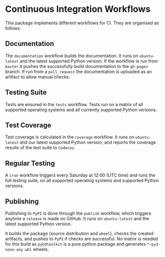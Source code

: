# Continuous Integration Workflows

This package implements different workflows for CI.
They are organised as follows.

## Documentation

The `documentation` workflow builds the documentation.
It runs on `ubuntu-latest` and the latest supported Python version.
If the workflow is run from `master` it pushes the successfully build documentation to the `gh-pages` branch.
If run from a `pull_request` the documentation is uploaded as an artifact to allow manual checks.

## Testing Suite

Tests are ensured in the `tests` workflow.
Tests run on a matrix of all supported operating systems and all currently supported Python versions.

## Test Coverage

Test coverage is calculated in the `coverage` workflow.
It runs on `ubuntu-latest` and our latest supported Python version, and reports the coverage results of the test suite to `Codecov`.

## Regular Testing

A `cron` workflow triggers every Saturday at 12:00 (UTC time) and runs the full testing suite, on all supported operating systems and supported Python versions.

## Publishing

Publishing to `PyPI` is done through the `publish` workflow, which triggers anytime a `release` is made on GitHub.
It runs on `ubuntu-latest` and the latest supported Python version.

It builds the package (source distribution and `wheel`), checks the created artifacts, and pushes to `PyPI` if checks are successful.
No matrix is needed for this build as `pyhdtoolkit` is a pure python package and generates `*-py3-none-any.whl` wheels.
